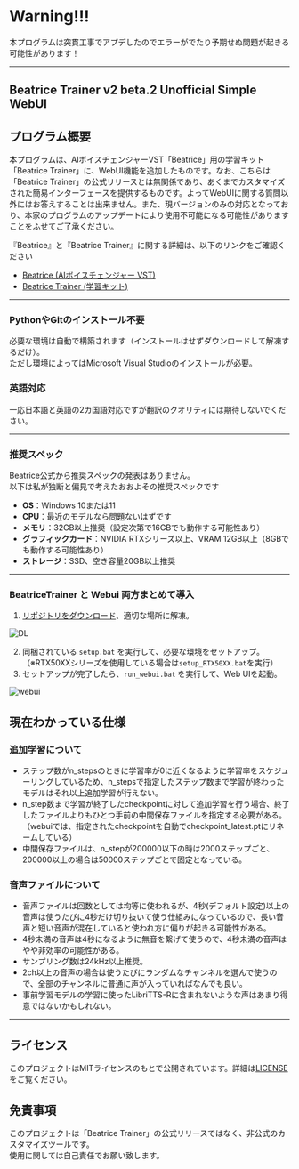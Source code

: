 # Warning!!!  
本プログラムは突貫工事でアプデしたのでエラーがでたり予期せぬ問題が起きる可能性があります！

---

## Beatrice Trainer v2 beta.2 Unofficial Simple WebUI

## プログラム概要

本プログラムは、AIボイスチェンジャーVST「Beatrice」用の学習キット「Beatrice Trainer」に、WebUI機能を追加したものです。なお、こちらは「Beatrice Trainer」の公式リリースとは無関係であり、あくまでカスタマイズされた簡易インターフェースを提供するものです。よってWebUIに関する質問以外にはお答えすることは出来ません。また、現バージョンのみの対応となっており、本家のプログラムのアップデートにより使用不可能になる可能性がありますことをふせてご了承ください。

『Beatrice』と『Beatrice Trainer』に関する詳細は、以下のリンクをご確認ください

- [Beatrice (AIボイスチェンジャー VST)](https://prj-beatrice.com/)
- [Beatrice Trainer (学習キット)](https://huggingface.co/fierce-cats/beatrice-trainer) 

---

### PythonやGitのインストール不要
必要な環境は自動で構築されます（インストールはせずダウンロードして解凍するだけ）。  
ただし環境によってはMicrosoft Visual Studioのインストールが必要。  

### 英語対応
一応日本語と英語の2カ国語対応ですが翻訳のクオリティには期待しないでください。


---

### 推奨スペック

Beatrice公式から推奨スペックの発表はありません。  
以下は私が独断と偏見で考えたおおよその推奨スペックです

- **OS**：Windows 10または11  
- **CPU**：最近のモデルなら問題ないはずです
- **メモリ**：32GB以上推奨（設定次第で16GBでも動作する可能性あり）
- **グラフィックカード**：NVIDIA RTXシリーズ以上、VRAM 12GB以上（8GBでも動作する可能性あり）
- **ストレージ**：SSD、空き容量20GB以上推奨


---


### BeatriceTrainer と Webui 両方まとめて導入

1. [リポジトリをダウンロード](https://github.com/niel-blue/beatrice-trainer-webui/archive/refs/heads/main.zip)、適切な場所に解凍。


![DL](https://github.com/user-attachments/assets/86e9a444-8c46-4106-9de0-4d5abb1c348b)



2. 同梱されている `setup.bat` を実行して、必要な環境をセットアップ。（※RTX50XXシリーズを使用している場合は`setup_RTX50XX.bat`を実行）
3. セットアップが完了したら、`run_webui.bat` を実行して、Web UIを起動。



![webui](https://github.com/user-attachments/assets/0d7cd243-edd4-4610-8d47-455bc5df6dbc)




## 現在わかっている仕様
### 追加学習について
- ステップ数がn_stepsのときに学習率が0に近くなるように学習率をスケジューリングしているため、n_stepsで指定したステップ数まで学習が終わったモデルはそれ以上追加学習が行えない。  
- n_step数まで学習が終了したcheckpointに対して追加学習を行う場合、終了したファイルよりもひとつ手前の中間保存ファイルを指定する必要がある。
  （webuiでは、指定されたcheckpointを自動でcheckpoint_latest.ptにリネームしている）  
- 中間保存ファイルは、n_stepが200000以下の時は2000ステップごと、200000以上の場合は50000ステップごとで固定となっている。


### 音声ファイルについて
- 音声ファイルは回数としては均等に使われるが、4秒(デフォルト設定)以上の音声は使うたびに4秒だけ切り抜いて使う仕組みになっているので、長い音声と短い音声が混在していると使われ方に偏りが起きる可能性がある。
- 4秒未満の音声は4秒になるように無音を繋げて使うので、4秒未満の音声はやや非効率の可能性がある。
- サンプリング数は24kHz以上推奨。
- 2ch以上の音声の場合は使うたびにランダムなチャンネルを選んで使うので、全部のチャンネルに普通に声が入っていればなんでも良い。
- 事前学習モデルの学習に使ったLibriTTS-Rに含まれないような声はあまり得意ではないかもしれない。



---

## ライセンス
このプロジェクトはMITライセンスのもとで公開されています。詳細は[LICENSE](LICENSE)をご覧ください。

## 免責事項
このプロジェクトは「Beatrice Trainer」の公式リリースではなく、非公式のカスタマイズツールです。  
使用に関しては自己責任でお願い致します。

